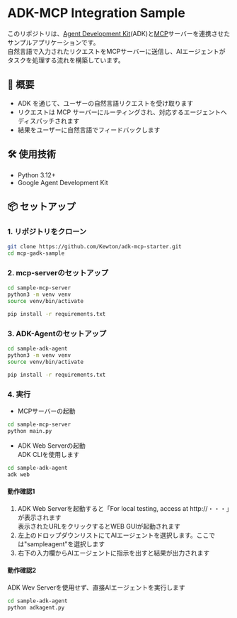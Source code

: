 # ADK-MCP Integration Sample

このリポジトリは、[Agent Development Kit](https://google.github.io/adk-docs/)(ADK)と[MCP](https://modelcontextprotocol.io/introduction)サーバーを連携させたサンプルアプリケーションです。  
自然言語で入力されたリクエストをMCPサーバーに送信し、AIエージェントがタスクを処理する流れを構築しています。

## 🚀 概要

- ADK を通じて、ユーザーの自然言語リクエストを受け取ります
- リクエストは MCP サーバーにルーティングされ、対応するエージェントへディスパッチされます
- 結果をユーザーに自然言語でフィードバックします

## 🛠 使用技術

- Python 3.12+
- Google Agent Development Kit

## 📦 セットアップ

### 1. リポジトリをクローン

```bash
git clone https://github.com/Kewton/adk-mcp-starter.git
cd mcp-gadk-sample
```

### 2. mcp-serverのセットアップ
```bash
cd sample-mcp-server
python3 -m venv venv
source venv/bin/activate

pip install -r requirements.txt
```
### 3. ADK-Agentのセットアップ
```bash
cd sample-adk-agent
python3 -m venv venv
source venv/bin/activate

pip install -r requirements.txt
```
### 4. 実行
- MCPサーバーの起動
```bash
cd sample-mcp-server
python main.py
```
- ADK Web Serverの起動<br>
ADK CLIを使用します
```bash
cd sample-adk-agent
adk web
```
#### 動作確認1
1. ADK Web Serverを起動すると「For local testing, access at http://・・・」が表示されます<br>
表示されたURLをクリックするとWEB GUIが起動されます
1. 左上のドロップダウンリストにてAIエージェントを選択します。ここでは"sampleagent"を選択します
1. 右下の入力欄からAIエージェントに指示を出すと結果が出力されます

#### 動作確認2
ADK Wev Serverを使用せず、直接AIエージェントを実行します
```bash
cd sample-adk-agent
python adkagent.py
```